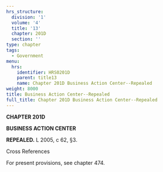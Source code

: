 ```yaml
---
hrs_structure:
  division: '1'
  volume: '4'
  title: '13'
  chapter: 201D
  section: ''
type: chapter
tags:
  - Government
menu:
  hrs:
    identifier: HRS0201D
    parent: title13
    name: Chapter 201D Business Action Center--Repealed
weight: 8000
title: Business Action Center--Repealed
full_title: Chapter 201D Business Action Center--Repealed
---
```

**CHAPTER 201D**

**BUSINESS ACTION CENTER**

**REPEALED.** L 2005, c 62, §3.

Cross References

For present provisions, see chapter 474.